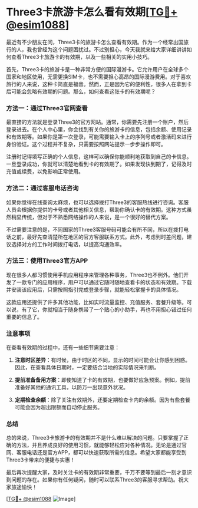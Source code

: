 # Three3卡旅游卡怎么看有效期[[TG💪+ @esim1088](https://t.me/s/esim1088)]

最近有不少朋友在问，Three3卡的旅游卡怎么查看有效期。作为一个经常出国旅行的人，我也曾经为这个问题困扰过。不过别担心，今天我就来给大家详细讲讲如何查看Three3卡旅游卡的有效期，以及一些相关的实用小技巧。

首先，Three3卡的旅游卡是一种非常方便的国际漫游卡。它允许用户在全球多个国家和地区使用，无需更换SIM卡，也不需要担心高昂的国际漫游费用。对于喜欢旅行的人来说，这种卡简直是福音。然而，正是因为它的便利性，很多人在拿到卡后可能会忽略有效期的问题。那么，如何查看这张卡的有效期呢？

### 方法一：通过Three3官网查看

最直接的方法就是登录Three3的官方网站。通常，你需要先注册一个账户，然后登录进去。在个人中心里，你会找到有关你的旅游卡的信息，包括余额、使用记录和有效期等。如果你是第一次登录，可能需要输入卡上的序列号或者激活码来进行身份验证。这个过程并不复杂，只需要按照网站提示一步步操作即可。

注册时记得填写正确的个人信息，这样可以确保你能顺利地获取到自己的卡信息。一旦登录成功，你就可以清楚地看到卡的有效期了。如果发现快到期了，记得及时充值或续费，以免影响正常使用。

### 方法二：通过客服电话咨询

如果你觉得在线查询太麻烦，也可以选择拨打Three3的客服热线进行咨询。客服人员会根据你提供的卡号或者其他相关信息，帮助你确认卡的有效期。这种方式虽然稍显传统，但对于不熟悉网络操作的人来说，是一个很好的替代方案。

不过需要注意的是，不同国家的Three3客服号码可能会有所不同，所以在拨打电话之前，最好先查清楚所在地区的官方客服联系方式。此外，考虑到时差问题，建议选择对方的工作时间拨打电话，以提高沟通效率。

### 方法三：使用Three3官方APP

现在很多人都习惯使用手机应用程序来管理各种事务，Three3也不例外。他们开发了一款专门的应用程序，用户可以通过它随时随地查看卡的状态和有效期。下载并安装该应用后，只需按照指引完成登录步骤，就能轻松掌握卡的具体情况。

这款应用还提供了许多其他功能，比如实时流量监控、充值服务、套餐升级等。可以说，有了它，你就相当于随身携带了一个贴心的小助手，再也不用担心错过任何重要的信息了。

### 注意事项

在查看有效期的过程中，还有一些细节需要注意：

1. **注意时区差异**：有时候，由于时区的不同，显示的时间可能会让你感到困惑。因此，在查看具体日期时，一定要结合当地的实际情况来判断。
   
2. **提前准备备用方案**：即使知道了卡的有效期，也要做好应急预案。例如，提前准备好其他的通讯工具，以防万一出现意外状况。

3. **定期检查余额**：除了关注有效期外，还要定期检查卡内的余额。因为有些套餐可能会因为超出限额而自动停止服务。

### 总结

总的来说，Three3卡旅游卡的有效期并不是什么难以解决的问题。只要掌握了正确的方法，并且养成良好的使用习惯，就能够轻松应对各种情况。无论是通过官网、客服电话还是官方APP，都可以快速获取所需的信息。希望大家都能享受到Three3卡带来的便捷与实惠！

最后再次提醒大家，及时关注卡的有效期非常重要，千万不要等到最后一刻才意识到问题的存在。如果你有任何疑问，随时可以联系Three3的客服寻求帮助。祝大家旅途愉快！

[[TG💪+ @esim1088](https://t.me/s/esim1088) ![Image](https://i.postimg.cc/4NQfJmqS/Snipaste-2025-05-13-00-14-12.png)]